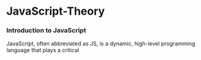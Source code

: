 # JavaScript-Theory



### Introduction to JavaScript

JavaScript, often abbreviated as JS, is a dynamic, high-level programming language that plays a critical 